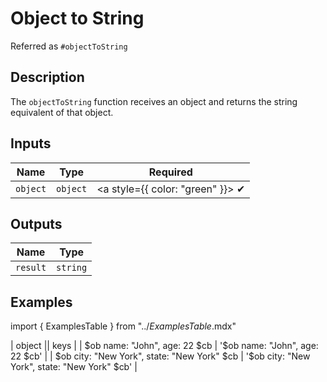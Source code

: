 # Object to String
Referred as `#objectToString`

## Description
The `objectToString` function receives an object and returns the string equivalent of that object.

## Inputs
| Name | Type | Required
|------|------|:-----:|
| `object` | `object` | <a style={{ color: "green" }}> ✔ </a>


## Outputs
| Name | Type |
|------|------|
| `result` | `string` |


## Examples

import { ExamplesTable } from "../_ExamplesTable_.mdx"

<ExamplesTable>
| object || keys |
| $ob name: "John", age: 22 $cb | '$ob name: "John", age: 22 $cb' |
| $ob city: "New York", state: "New York" $cb | '$ob city: "New York", state: "New York" $cb' |
</ExamplesTable>